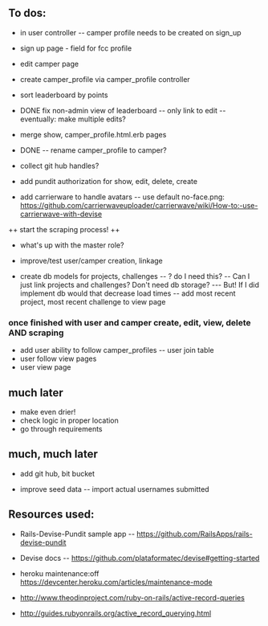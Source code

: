 ## To dos:
+ in user controller -- camper profile needs to be created on sign_up
+ sign up page - field for fcc profile
+ edit camper page
+ create camper_profile via camper_profile controller
+ sort leaderboard by points
+ DONE fix non-admin view of leaderboard -- only link to edit
  -- eventually: make multiple edits?
+ merge show, camper_profile.html.erb pages
+ DONE -- rename camper_profile to camper?
+ collect git hub handles?
+ add pundit authorization for show, edit, delete, create


+ add carrierware to handle avatars -- use default no-face.png: https://github.com/carrierwaveuploader/carrierwave/wiki/How-to:-use-carrierwave-with-devise

++ start the scraping process! ++

+ what's up with the master role?

+ improve/test user/camper creation, linkage

+ create db models for projects, challenges
  -- ? do I need this? -- Can I just link projects and challenges? Don't need db storage?
    --- But! If I did implement db would that decrease load times
  -- add most recent project, most recent challenge to view page

### once finished with user and camper create, edit, view, delete AND scraping ###
+ add user ability to follow camper_profiles -- user join table
+ user follow view pages
+ user view page


## much later
+ make even drier!
+ check logic in proper location
+ go through requirements

## much, much later
+ add git hub, bit bucket

+ improve seed data -- import actual usernames submitted


## Resources used:
+ Rails-Devise-Pundit sample app -- https://github.com/RailsApps/rails-devise-pundit

+ Devise docs -- https://github.com/plataformatec/devise#getting-started

+ heroku maintenance:off https://devcenter.heroku.com/articles/maintenance-mode

+ http://www.theodinproject.com/ruby-on-rails/active-record-queries

+ http://guides.rubyonrails.org/active_record_querying.html
